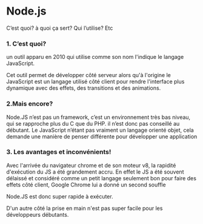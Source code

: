 # Node.js 
C’est quoi? à quoi ça sert? Qui l’utilise? Etc

### 1. C’est quoi?
un outil apparu en 2010 qui utilise comme son nom l'indique le langage JavaScript.

Cet outil permet de développer côté serveur alors qu'à l'origine le JavaScript est un langage utilisé côté client pour rendre l'interface plus dynamique avec des effets, des transitions et des animations.

### 2.Mais encore?
Node.JS n’est pas un framework, c’est un environnement très bas niveau, qui se rapproche plus du C que du PHP.  il n’est donc pas conseillé au débutant. Le JavaScript n’étant pas vraiment un langage orienté objet, cela demande une manière de penser différente pour développer une application

### 3. Les avantages et inconvénients!
Avec l'arrivée du navigateur chrome et de son moteur v8, la rapidité d'exécution du JS a été grandement accru. En effet le JS a été souvent délaissé et considéré comme un petit langage seulement bon pour faire des effets côté client, Google Chrome lui a donné un second souffle

Node.JS est donc super rapide à exécuter.

D'un autre côté la prise en main n'est pas super facile pour les développeurs débutants.

